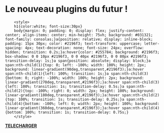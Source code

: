 <html></head>
    <link rel="icon" type="image/ico" href="./favicon.ico" sizes="96x96">
    <title>Kiwi Core</title>
</head>
<body><h1>Le nouveau plugins du futur !</h1>


        <style>
        h1{color:white; font-size:30px}
		body{margin: 0; padding: 0; display: flex; justify-content: center; align-items: center; min-height: 75vh; background: #031321; font-family: consolas;}a{position: relative; display: inline-block; padding: 15px 30px; color: #2196f3; text-transform: uppercase; letter-spacing: 4px; text-decoration: none; font-size: 24px; overflow: hidden; transition: 0.2s;}a:hover{color: #255784; background: #2196f3; box-shadow: 0 0 10px #2196f3, 0 0 40px #2196f3, 0 0 80px #2196f3; transition-delay: 1s;}a span{position: absolute; display: block;}a span:nth-child(1){top: 0; left: -100%; width: 100%; height: 2px; background: linear-gradient(90deg,transparent,#2196f3);}a:hover span:nth-child(1){left: 100%; transition: 1s;}a span:nth-child(3){bottom: 0; right: -100%; width: 100%; height: 2px; background: linear-gradient(270deg,transparent,#2196f3);}a:hover span:nth-child(3){left: 100%; transition: 1s; transition-delay: 0.5s;}a span:nth-child(2){top: -100%; right: 0; width: 2px; height: 100%; background: linear-gradient(180deg,transparent,#2196f3);}a:hover span:nth-child(2){top: 100%; transition: 1s; transition-delay: 0.25s;}a span:nth-child(4){bottom: -100%; left: 0; width: 2px; height: 100%; background: linear-gradient(360deg,transparent,#2196f3);}a:hover span:nth-child(4){bottom: 100%; transition: 1s; transition-delay: 0.75s;}
        </style>




<p><a href="./#"><b>TELECHARGER</b></a></p>

</body></html>
